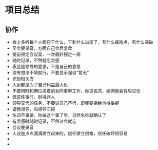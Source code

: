 # 项目总结


## 协作

* 会上多听每个人都在干什么，干到什么进度了，有什么痛难点，有什么突破
* 早会要录音，方面自己会后复盘
* 提前预定会议室，一次最好预定一周
* 随时记录，不然就忘灵感
* 表达是领导的意思，不是自己的意思
* 没有想法不填就行，不要显示强调"暂无"
* 识别相关方
* 大家都是为了自己利益最大化
* 不要同时和两位挨着的女同事聊工作，你这说完，她两就会背后议论
* 做这件事时，别得罪人
* 领导交代的任务，不要说自己不行，即使要拒绝也得委婉
* 请教领导，和领导汇报
* 名词不重要，你做这个事了后，自然名称就确认了
* 有灵感时随时记录，不然过会就忘
* 会议要录音
* 人设是点点滴滴建立起来的，信任建立很难，信任破坏很容易
* 
* 